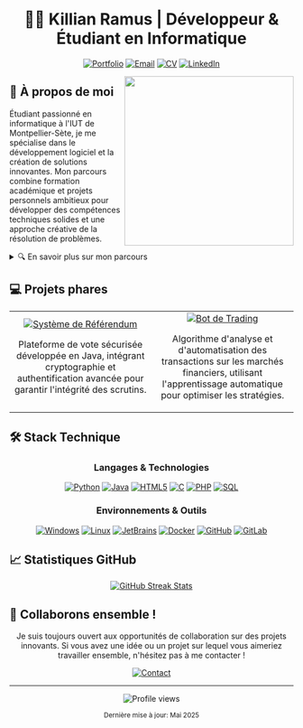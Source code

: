 <div align="center">
  
# 👨‍💻 Killian Ramus | Développeur & Étudiant en Informatique

[![Portfolio](https://img.shields.io/badge/Portfolio-killianrms.com-blue?style=for-the-badge&logo=firefox-browser&logoColor=white)](https://killianrms.com)
[![Email](https://img.shields.io/badge/Email-contact%40killianrms.com-red?style=for-the-badge&logo=gmail&logoColor=white)](mailto:contact@killianrms.com)
[![CV](https://img.shields.io/badge/CV-Télécharger-success?style=for-the-badge&logo=adobe-acrobat-reader&logoColor=white)](https://killianrms.com/cv.pdf)
[![LinkedIn](https://img.shields.io/badge/LinkedIn-Profil-0077B5?style=for-the-badge&logo=linkedin&logoColor=white)](https://linkedin.com/in/killianrms)

</div>

<img align="right" width="300" src="https://github-readme-stats.vercel.app/api/top-langs/?username=killianrms&layout=compact&theme=tokyonight&hide_border=true" />

## 🚀 À propos de moi

Étudiant passionné en informatique à l'IUT de Montpellier-Sète, je me spécialise dans le développement logiciel et la création de solutions innovantes. Mon parcours combine formation académique et projets personnels ambitieux pour développer des compétences techniques solides et une approche créative de la résolution de problèmes.

<details>
<summary>🔍 En savoir plus sur mon parcours</summary>
<br>

- 🎓 Formation en informatique avec spécialisation en développement logiciel
- 🌱 Apprentissage continu des nouvelles technologies et méthodologies
- 🔭 Intérêt particulier pour l'automatisation et les systèmes distribués
- 🤝 Expérience en travail d'équipe et gestion de projets agiles

</details>

## 💻 Projets phares

<table>
  <tr>
    <td align="center" width="50%">
      <a href="https://github.com/killianrms/referendum">
        <img src="https://img.shields.io/badge/Java-Système_de_Référendum-ED8B00?style=for-the-badge&logo=java&logoColor=white" alt="Système de Référendum" />
      </a>
      <br>
      <p>Plateforme de vote sécurisée développée en Java, intégrant cryptographie et authentification avancée pour garantir l'intégrité des scrutins.</p>
    </td>
    <td align="center" width="50%">
      <a href="https://github.com/killianrms/prototype_trader_bot">
        <img src="https://img.shields.io/badge/Python-Bot_de_Trading-14354C?style=for-the-badge&logo=python&logoColor=white" alt="Bot de Trading" />
      </a>
      <br>
      <p>Algorithme d'analyse et d'automatisation des transactions sur les marchés financiers, utilisant l'apprentissage automatique pour optimiser les stratégies.</p>
    </td>
  </tr>
</table>

## 🛠️ Stack Technique

<div align="center">

### Langages & Technologies
[![Python](https://img.shields.io/badge/Python-14354C?style=for-the-badge&logo=python&logoColor=white)](https://www.python.org/)
[![Java](https://img.shields.io/badge/Java-ED8B00?style=for-the-badge&logo=openjdk&logoColor=white)](https://www.java.com/)
[![HTML5](https://img.shields.io/badge/HTML5-E34F26?style=for-the-badge&logo=html5&logoColor=white)](https://developer.mozilla.org/fr/docs/Web/HTML)
[![C](https://img.shields.io/badge/C-00599C?style=for-the-badge&logo=c&logoColor=white)](https://en.cppreference.com/w/)
[![PHP](https://img.shields.io/badge/PHP-777BB4?style=for-the-badge&logo=php&logoColor=white)](https://www.php.net/)
[![SQL](https://img.shields.io/badge/SQL-4479A1?style=for-the-badge&logo=postgresql&logoColor=white)](https://www.postgresql.org/)

### Environnements & Outils
[![Windows](https://img.shields.io/badge/Windows-0078D6?style=for-the-badge&logo=windows&logoColor=white)](https://www.microsoft.com/windows)
[![Linux](https://img.shields.io/badge/Linux-FCC624?style=for-the-badge&logo=linux&logoColor=black)](https://www.linux.org/)
[![JetBrains](https://img.shields.io/badge/JetBrains-000000?style=for-the-badge&logo=jetbrains&logoColor=white)](https://www.jetbrains.com/)
[![Docker](https://img.shields.io/badge/Docker-2496ED?style=for-the-badge&logo=docker&logoColor=white)](https://www.docker.com/)
[![GitHub](https://img.shields.io/badge/GitHub-181717?style=for-the-badge&logo=github&logoColor=white)](https://github.com/)
[![GitLab](https://img.shields.io/badge/GitLab-FC6D26?style=for-the-badge&logo=gitlab&logoColor=white)](https://gitlab.com/)

</div>

## 📈 Statistiques GitHub

<div align="center">
  <a href="https://github.com/killianrms">
    <img src="https://github-readme-streak-stats.herokuapp.com/?user=killianrms&theme=tokyonight&hide_border=true" alt="GitHub Streak Stats" />
  </a>
</div>

## 🤝 Collaborons ensemble !

<div align="center">
  
Je suis toujours ouvert aux opportunités de collaboration sur des projets innovants. Si vous avez une idée ou un projet sur lequel vous aimeriez travailler ensemble, n'hésitez pas à me contacter !

[![Contact](https://img.shields.io/badge/Contactez_Moi-blue?style=for-the-badge&logo=telegram&logoColor=white)](mailto:contact@killianrms.com)

</div>

---

<div align="center">
  <img src="https://komarev.com/ghpvc/?username=killianrms&color=blueviolet&style=flat-square&label=Visiteurs+du+Profil" alt="Profile views" />
  
  <sub>Dernière mise à jour: Mai 2025</sub>
</div>

